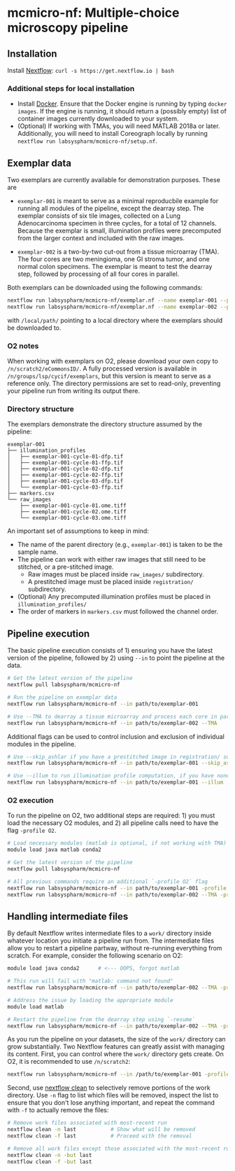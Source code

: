 # mcmicro-nf: Multiple-choice microscopy pipeline

## Installation

Install [Nextflow](https://www.nextflow.io/): `curl -s https://get.nextflow.io | bash`

### Additional steps for local installation
* Install [Docker](https://docs.docker.com/install/). Ensure that the Docker engine is running by typing `docker images`. If the engine is running, it should return a (possibly empty) list of container images currently downloaded to your system.
* (Optional) If working with TMAs, you will need MATLAB 2018a or later. Additionally, you will need to install Coreograph locally by running `nextflow run labsyspharm/mcmicro-nf/setup.nf`.

## Exemplar data

Two exemplars are currently available for demonstration purposes. These are

* `exemplar-001` is meant to serve as a minimal reproducbile example for running all modules of the pipeline, except the dearray step. The exemplar consists of six tile images, collected on a Lung Adenocarcinoma specimen in three cycles, for a total of 12 channels. Because the exemplar is small, illumination profiles were precomputed from the larger context and included with the raw images.

* `exemplar-002` is a two-by-two cut-out from a tissue microarray (TMA). The four cores are two meningioma, one GI stroma tumor, and one normal colon specimens. The exemplar is meant to test the dearray step, followed by processing of all four cores in parallel.

Both exemplars can be downloaded using the following commands:
``` bash
nextflow run labsyspharm/mcmicro-nf/exemplar.nf --name exemplar-001 --path /local/path/
nextflow run labsyspharm/mcmicro-nf/exemplar.nf --name exemplar-002 --path /local/path/
```
with `/local/path/` pointing to a local directory where the exemplars should be downloaded to.

### O2 notes

When working with exemplars on O2, please download your own copy to `/n/scratch2/eCommonsID/`. A fully processed version is available in `/n/groups/lsp/cycif/exemplars`, but this version is meant to serve as a reference only. The directory permissions are set to read-only, preventing your pipeline run from writing its output there.

### Directory structure

The exemplars demonstrate the directory structure assumed by the pipeline:
```
exemplar-001
├── illumination_profiles
│   ├── exemplar-001-cycle-01-dfp.tif
│   ├── exemplar-001-cycle-01-ffp.tif
│   ├── exemplar-001-cycle-02-dfp.tif
│   ├── exemplar-001-cycle-02-ffp.tif
│   ├── exemplar-001-cycle-03-dfp.tif
│   └── exemplar-001-cycle-03-ffp.tif
├── markers.csv
└── raw_images
    ├── exemplar-001-cycle-01.ome.tiff
    ├── exemplar-001-cycle-02.ome.tiff
    └── exemplar-001-cycle-03.ome.tiff
```

An important set of assumptions to keep in mind:

* The name of the parent directory (e.g., `exemplar-001`) is taken to be the sample name.
* The pipeline can work with either raw images that still need to be stitched, or a pre-stitched image.
  * Raw images must be placed inside `raw_images/` subdirectory.
  * A prestitched image must be placed inside `registration/` subdirectory.
* (Optional) Any precomputed illumination profiles must be placed in `illumination_profiles/`
* The order of markers in `markers.csv` must followed the channel order.

## Pipeline execution

The basic pipeline execution consists of 1) ensuring you have the latest version of the pipeline, followed by 2) using `--in` to point the pipeline at the data.

``` bash
# Get the latest version of the pipeline
nextflow pull labsyspharm/mcmicro-nf

# Run the pipeline on exemplar data
nextflow run labsyspharm/mcmicro-nf --in path/to/exemplar-001

# Use --TMA to dearray a tissue microarray and process each core in parallel
nextflow run labsyspharm/mcmicro-nf --in path/to/exemplar-002 --TMA
```

Additional flags can be used to control inclusion and exclusion of individual modules in the pipeline.

``` bash
# Use --skip_ashlar if you have a prestitched image in registration/ subfolder
nextflow run labsyspharm/mcmicro-nf --in path/to/exemplar-001 --skip_ashlar

# Use --illum to run illumination profile computation, if you have none precomputed
nextflow run labsyspharm/mcmicro-nf --in path/to/exemplar-001 --illum
```

### O2 execution

To run the pipeline on O2, two additional steps are required: 1) you must load the necessary O2 modules, and 2) all pipeline calls need to have the flag `-profile O2`.

``` bash
# Load necessary modules (matlab is optional, if not working with TMA)
module load java matlab conda2

# Get the latest version of the pipeline
nextflow pull labsyspharm/mcmicro-nf

# All previous commands require an additional `-profile O2` flag
nextflow run labsyspharm/mcmicro-nf --in path/to/exemplar-001 -profile O2
nextflow run labsyspharm/mcmicro-nf --in path/to/exemplar-002 --TMA -profile O2
```

## Handling intermediate files

By default Nextflow writes intermediate files to a `work/` directory inside whatever location you initiate a pipeline run from. The intermediate files allow you to restart a pipeline partway, without re-running everything from scratch. For example, consider the following scenario on O2:

``` bash
module load java conda2      # <--- OOPS, forgot matlab

# This run will fail with "matlab: command not found"
nextflow run labsyspharm/mcmicro-nf --in path/to/exemplar-002 --TMA -profile O2

# Address the issue by loading the appropriate module
module load matlab

# Restart the pipeline from the dearray step using `-resume`
nextflow run labsyspharm/mcmicro-nf --in path/to/exemplar-002 --TMA -profile O2 -resume
```

As you run the pipeline on your datasets, the size of the `work/` directory can grow substantially. Two Nextflow features can greatly assist with managing its content. First, you can control where the `work/` directory gets create. On O2, it is recommended to use `/n/scratch2`:

``` bash
nextflow run labsyspharm/mcmicro-nf --in /path/to/exemplar-001 -profile O2 -w /n/scratch2/eCommonsID/work/
```

Second, use [nextflow clean](https://github.com/nextflow-io/nextflow/blob/cli-docs/docs/cli.rst#clean) to selectively remove portions of the work directory. Use `-n` flag to list which files will be removed, inspect the list to ensure that you don't lose anything important, and repeat the command with `-f` to actually remove the files:

``` bash
# Remove work files associated with most-recent run
nextflow clean -n last           # Show what will be removed
nextflow clean -f last           # Proceed with the removal

# Remove all work files except those associated with the most-recent run
nextflow clean -n -but last
nextflow clean -f -but last
```
